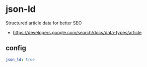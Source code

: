 # json-ld

Structured article data for better SEO
- https://developers.google.com/search/docs/data-types/article

## config

```yml
json_ld: true
```
